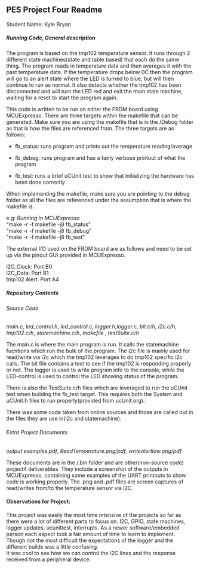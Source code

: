 ## PES Project Four Readme

Student Name: Kyle Bryan

##### Running Code, General description

The program is based on the tmp102 temperature sensor.  It runs through 2 different
state machines(state and table based) that each do the same thing.  The program
reads in temperature data and then averages it with the past temperature data. If
the temperature drops below 0C then the program will go to an alert state where
the LED is turned to blue, but will then continue to run as normal.  It
also detects whether the tmp102 has been disconnected and will turn the LED red and
exit the main state machine, waiting for a reset to start the program again.

This code is written to be run on either the FRDM board using MCUExpresso. There
are three targets within the makefile that can be generated.  Make sure you are
using the makefile that is in the /Debug folder as that is how the files are
referenced from.  The three targets are as follows:

- fb_status: runs program and prints out the temperature reading/average
- fb_debug: runs program and has a fairly verbose printout of what the program

- fb_test: runs a brief uCUnit test to show that initializing the hardware has
been done correctly

When implementing the makefile, make sure you are pointing to the debug folder
as all the files are referenced under the assumption that is where the makefile
is.  

e.g:
*Running in MCUExpresso*  
"make -r -f makefile -j8 fb_status"  
"make -r -f makefile -j8 fb_debug"  
"make -r -f makefile -j8 fb_test"  

The external I/O used on the FRDM board are as follows and need to be set up via
the pinout GUI provided in MCUExpresso.

I2C_Clock: Port B0  
I2C_Data: Port B1  
tmp102 Alert: Port A4  


##### Repository Contents
###### Source Code
*main.c*, *led_control.h*, *led_control.c*, *logger.h*,*logger.c*,
*bit.c/h*, *i2c.c/h*, *tmp102.c/h*, *statemachine.c/h*, *makefile*
, *testSuite.c/h*

The main.c is where the main program is run.  It calls the statemachine fucntions
which run the bulk of the program.  The i2c file is mainly used for read/write
via i2c which the tmp102 leverages to do tmp102 specific i2c calls.  The bit file
contains a test to see if the tmp102 is responding properly or not.  The logger
is used to write program info to the console, while the LED-control is used to
control the LED showing status of the program.

There is also the TestSuite.c/h files which are leveraged to run the uCUnit test
when building the fb_test target. This requires both the System and uCUnit.h
files to run properly(provided from ucUnit.org).

There was some code taken from online sources and those are called out in the
files they are use in(i2c and statemachine).

###### Extra Project Documents
*output examples.pdf*, *ReadTemperature.png/pdf*, *writealertlow.png/pdf*

These documents are in the /.bin folder and are other(non-source code) project4
deliverables.  They include a screenshot of the outputs in MCUExpresso, containing
some examples of the UART printouts to show code is working properly.  The .png
and .pdf files are screen captures of read/writes from/to the temperature sensor
via I2C.


#### Observations for Project:
This project was easily the most time intensive of the projects so far as there
were a lot of different parts to focus on.  I2C, GPIO, state machines, logger updates,
ucunittest, interrupts.  As a newer software/embedded person each aspect took a fair amount
of time to learn to implement. Though not the most difficult the expectations of
the logger and the different builds was a little confusing.   
It was cool to see how we can control the I2C lines and the response received from
a peripheral device.  
